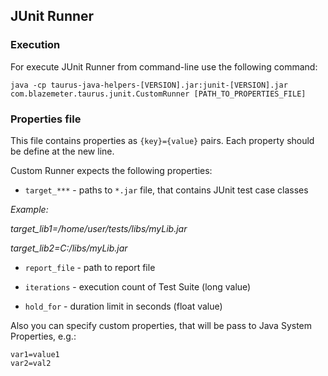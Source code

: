 ## JUnit Runner

### Execution

For execute JUnit Runner from command-line use the following command:

```    
java -cp taurus-java-helpers-[VERSION].jar:junit-[VERSION].jar com.blazemeter.taurus.junit.CustomRunner [PATH_TO_PROPERTIES_FILE]
```
    
### Properties file

This file contains properties as `{key}={value}` pairs. Each property should be define at the new line.

Custom Runner expects the following properties:

- `target_***` - paths to `*.jar` file, that contains JUnit test case classes 

_Example:_ 

_target_lib1=/home/user/tests/libs/myLib.jar_

_target_lib2=C:/libs/myLib.jar_

- `report_file` - path to report file

- `iterations` - execution count of Test Suite (long value)

- `hold_for` - duration limit in seconds (float value)

Also you can specify custom properties, that will be pass to Java System Properties, e.g.:

    var1=value1
    var2=val2
